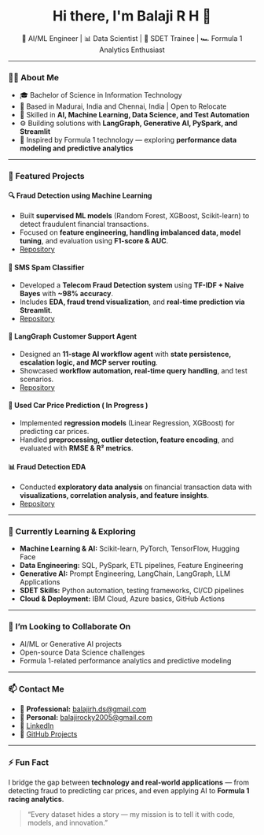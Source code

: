 <h1 align="center">Hi there, I'm Balaji R H 👋</h1>

<p align="center">
  🚀 AI/ML Engineer | 📊 Data Scientist | 🧪 SDET Trainee | 🏎️ Formula 1 Analytics Enthusiast
</p>

---

### 👨‍💻 About Me

- 🎓 Bachelor of Science in Information Technology  
- 📍 Based in Madurai, India and Chennai, India | Open to Relocate  
- 🧠 Skilled in **AI, Machine Learning, Data Science, and Test Automation**  
- ⚙️ Building solutions with **LangGraph, Generative AI, PySpark, and Streamlit**  
- 🏁 Inspired by Formula 1 technology — exploring **performance data modeling and predictive analytics**  

---

### 📂 Featured Projects

#### 🔍 Fraud Detection using Machine Learning
- Built **supervised ML models** (Random Forest, XGBoost, Scikit-learn) to detect fraudulent financial transactions.  
- Focused on **feature engineering, handling imbalanced data, model tuning**, and evaluation using **F1-score & AUC**.  
- [Repository](https://github.com/ROCKYBH7/fraud-detection-app)

#### 📱 SMS Spam Classifier
- Developed a **Telecom Fraud Detection system** using **TF-IDF + Naive Bayes** with **~98% accuracy**.  
- Includes **EDA, fraud trend visualization**, and **real-time prediction via Streamlit**.  
- [Repository](https://github.com/ROCKYBH7/sms-spam-detector)

#### 🤖 LangGraph Customer Support Agent
- Designed an **11-stage AI workflow agent** with **state persistence, escalation logic, and MCP server routing**.  
- Showcased **workflow automation, real-time query handling**, and test scenarios.  
- [Repository](https://github.com/ROCKYBH7/langgraph-customer-support)

#### 🚗 Used Car Price Prediction ( In Progress )
- Implemented **regression models** (Linear Regression, XGBoost) for predicting car prices.  
- Handled **preprocessing, outlier detection, feature encoding**, and evaluated with **RMSE & R² metrics**.  

#### 📊 Fraud Detection EDA
- Conducted **exploratory data analysis** on financial transaction data with **visualizations, correlation analysis, and feature insights**.  
- [Repository](https://github.com/ROCKYBH7/Fraud_Detection_EDA)

---

### 🌱 Currently Learning & Exploring

- **Machine Learning & AI:** Scikit-learn, PyTorch, TensorFlow, Hugging Face  
- **Data Engineering:** SQL, PySpark, ETL pipelines, Feature Engineering  
- **Generative AI:** Prompt Engineering, LangChain, LangGraph, LLM Applications  
- **SDET Skills:** Python automation, testing frameworks, CI/CD pipelines  
- **Cloud & Deployment:** IBM Cloud, Azure basics, GitHub Actions  

---

### 🤝 I’m Looking to Collaborate On

- AI/ML or Generative AI projects  
- Open-source Data Science challenges  
- Formula 1-related performance analytics and predictive modeling  

---

### 📫 Contact Me

- 📧 **Professional:** balajirh.ds@gmail.com  
- 📧 **Personal:** balajirocky2005@gmail.com  
- 💼 [LinkedIn](https://www.linkedin.com/in/balaji-r-h-a81107298)  
- 🐙 [GitHub Projects](https://github.com/ROCKYBH7)  

---

### ⚡ Fun Fact  

I bridge the gap between **technology and real-world applications** — from detecting fraud to predicting car prices, and even applying AI to **Formula 1 racing analytics**.  

> “Every dataset hides a story — my mission is to tell it with code, models, and innovation.”
